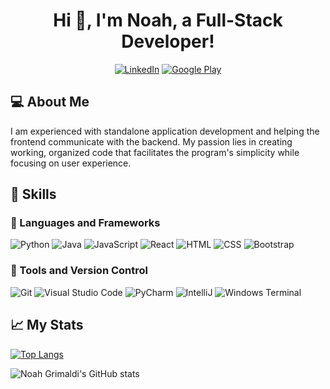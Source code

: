 <h1 align="center">Hi 👋, I'm Noah, a Full-Stack Developer!</h1>

<p align="center">
  <a href="https://www.linkedin.com/in/noah-grimaldi/"><img src="https://img.shields.io/badge/Noah%20Grimaldi-blue?logo=linkedin" alt="LinkedIn"></a>
  <a href="https://play.google.com/store/apps/developer?id=Noah+Grimaldi"><img src="![Static Badge](https://img.shields.io/badge/Noah%20Grimaldi-black?logo=googleplay&logoColor=%233bccff)
" alt="Google Play"></a>
</p>

## 💻 About Me

I am experienced with standalone application development and helping the frontend communicate with the backend. My passion lies in creating working, organized code that facilitates the program's simplicity while focusing on user experience.

## 🎇 Skills

### 📂 Languages and Frameworks

![Python](https://img.shields.io/badge/-Python-black?style=flat-square&logo=python)
![Java](https://img.shields.io/badge/Java-black?logo=oracle&logoColor=orange)
![JavaScript](https://img.shields.io/badge/-JavaScript-black?style=flat-square&logo=javascript)
![React](https://img.shields.io/badge/-React-black?style=flat-square&logo=react)
![HTML](https://img.shields.io/badge/-HTML5-black?style=flat-square&logo=html5)
![CSS](https://img.shields.io/badge/-CSS3-1572B6?style=flat-square&logo=css3)
![Bootstrap](https://img.shields.io/badge/-Bootstrap-white?style=flat-square&logo=bootstrap)

### 🔨 Tools and Version Control

![Git](https://img.shields.io/badge/-Git-black?style=flat-square&logo=git)
![Visual Studio Code](https://img.shields.io/badge/Visual%20Studio%20Code-black?logo=visualstudiocode&logoColor=blue)
![PyCharm](https://img.shields.io/badge/PyCharm-lightgreen?logo=pycharm&logoColor=black)
![IntelliJ](https://img.shields.io/badge/IntelliJ-lightblue?logo=intellijidea&logoColor=black)
![Windows Terminal](https://img.shields.io/badge/Windows%20Terminal-white?logo=windowsterminal&logoColor=black)

## 📈 My Stats

[![Top Langs](https://github-readme-stats.vercel.app/api/top-langs/?username=noah-grimaldi&layout=compact)](https://github.com/anuraghazra/github-readme-stats)

![Noah Grimaldi's GitHub stats](https://github-readme-stats.vercel.app/api?username=noah-grimaldi&show_icons=true&theme=radical)

